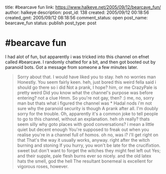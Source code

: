 title: #bearcave fun
link: https://www.halkeye.net/2005/09/12/bearcave_fun/
author: halkeye
description: 
post_id: 138
created: 2005/09/12 00:18:56
created_gmt: 2005/09/12 08:18:56
comment_status: open
post_name: bearcave_fun
status: publish
post_type: post

# #bearcave fun

I had alot of fun, but apparently i was tricked into this channel on efnet called #bearcave. I randomly chatted for a bit, and then got booted out by paranoid bots. Got a message from someone a few minutes later. 

> <Hadal> Sorry about that. I would have liked you to stay. <halkeye> heh <halkeye> no worries man <Hadal> Honestly. You seem fairly keen. <halkeye> heh, just bored <halkeye> this weird fella said i should go there <halkeye> so i did <Hadal> Not a prank, I hope? <halkeye> him, or me <halkeye> CrazyPale is pretty weird <Hadal> Did you know what the channel's purpose was before entering? <halkeye> not a clue <Hadal> Hmm. <Hadal> So you're not gay, then? :) <halkeye> me, no, sorry man <halkeye> but thats what i figured the channel was * Hadal nods <halkeye> i'm not sure why the paranoid security is though <Hadal> A prank after all. I'm doubly sorry for the trouble. <Hadal> Oh, apparently it's a common joke to tell people to go to this channel, without an explanation. <halkeye> heh <halkeye> oh really? thats seem silly <halkeye> why goto places with good conversations? <halkeye> i mean a little quiet <halkeye> but decent enough <Hadal> You're supposed to freak out when you realise you're in a channel full of homos. <halkeye> oh no, was i? i'll get right on that <Hadal> That's the way it usually works, anyway. <halkeye> right after the witch burning <halkeye> and stoning <Hadal> If you hurry, you won't be late for the crucifixtion. <halkeye> sweet <halkeye> but don't want to forget the witches <halkeye> they might feel left out <Hadal> Yes; and their supple, pale flesh burns ever so nicely. <halkeye> and the old latex hats <halkeye> the smell, god the hell <Hadal> The resultant bonemeal is excellent for vigorous roses, however.
